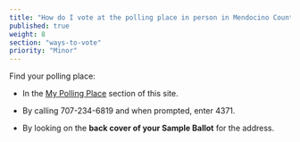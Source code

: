 ```yaml
---
title: "How do I vote at the polling place in person in Mendocino County?"
published: true
weight: 8
section: "ways-to-vote"
priority: "Minor"
---
```


Find your polling place:  

- In the [My Polling Place](#section-my-polling-place) section of this site.  

- By calling 707-234-6819 and when prompted, enter 4371.  

- By looking on the **back cover of your Sample Ballot** for the address.  

